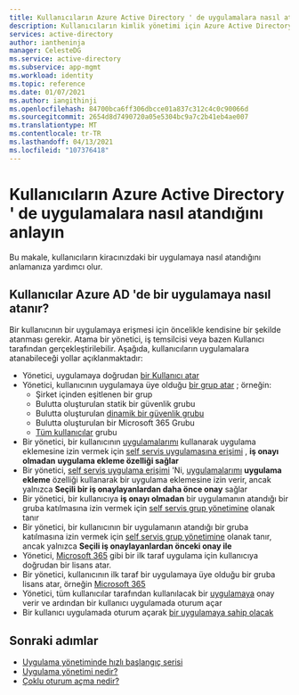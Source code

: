 ```yaml
---
title: Kullanıcıların Azure Active Directory ' de uygulamalara nasıl atandığını anlayın
description: Kullanıcıların kimlik yönetimi için Azure Active Directory kullanan bir uygulamaya nasıl atandığını anlayın.
services: active-directory
author: iantheninja
manager: CelesteDG
ms.service: active-directory
ms.subservice: app-mgmt
ms.workload: identity
ms.topic: reference
ms.date: 01/07/2021
ms.author: iangithinji
ms.openlocfilehash: 84700bca6ff306dbcce01a837c312c4c0c90066d
ms.sourcegitcommit: 2654d8d7490720a05e5304bc9a7c2b41eb4ae007
ms.translationtype: MT
ms.contentlocale: tr-TR
ms.lasthandoff: 04/13/2021
ms.locfileid: "107376418"
---
```

# <a name="understand-how-users-are-assigned-to-apps-in-azure-active-directory"></a>Kullanıcıların Azure Active Directory ' de uygulamalara nasıl atandığını anlayın
Bu makale, kullanıcıların kiracınızdaki bir uygulamaya nasıl atandığını anlamanıza yardımcı olur.

## <a name="how-do-users-get-assigned-to-an-application-in-azure-ad"></a>Kullanıcılar Azure AD 'de bir uygulamaya nasıl atanır?
Bir kullanıcının bir uygulamaya erişmesi için öncelikle kendisine bir şekilde atanması gerekir. Atama bir yönetici, iş temsilcisi veya bazen Kullanıcı tarafından gerçekleştirilebilir. Aşağıda, kullanıcıların uygulamalara atanabileceği yollar açıklanmaktadır:

*  Yönetici, uygulamaya doğrudan [bir Kullanıcı atar](./assign-user-or-group-access-portal.md)
*  Yönetici, kullanıcının uygulamaya üye olduğu [bir grup atar](./assign-user-or-group-access-portal.md) ; örneğin:
    * Şirket içinden eşitlenen bir grup
    * Bulutta oluşturulan statik bir güvenlik grubu
    * Bulutta oluşturulan [dinamik bir güvenlik grubu](../enterprise-users/groups-dynamic-membership.md)
    * Bulutta oluşturulan bir Microsoft 365 Grubu
    * [Tüm kullanıcılar](../fundamentals/active-directory-groups-create-azure-portal.md) grubu
*  Bir yönetici, bir kullanıcının [uygulamalarımı](../user-help/my-apps-portal-end-user-access.md) kullanarak uygulama eklemesine izin vermek için [self servis uygulamasına erişimi](./manage-self-service-access.md) , **iş onayı olmadan** **uygulama ekleme özelliği sağlar**
*  Bir yönetici, [self servis uygulama erişimi](./manage-self-service-access.md) 'Ni, [uygulamalarımı](../user-help/my-apps-portal-end-user-access.md) **uygulama ekleme** özelliği kullanarak bir uygulama eklemesine izin verir, ancak yalnızca **Seçili bir iş onaylayanlardan daha önce onay** sağlar
*  Bir yönetici, bir kullanıcıya **iş onayı olmadan** bir uygulamanın atandığı bir gruba katılmasına izin vermek için [self servis grup yönetimine](../enterprise-users/groups-self-service-management.md) olanak tanır
*  Bir yönetici, bir kullanıcının bir uygulamanın atandığı bir gruba katılmasına izin vermek için [self servis grup yönetimine](../enterprise-users/groups-self-service-management.md) olanak tanır, ancak yalnızca **Seçili iş onaylayanlardan önceki onay ile**
*  Yönetici, [Microsoft 365](https://products.office.com/) gibi bir ilk taraf uygulama için kullanıcıya doğrudan bir lisans atar.
*  Bir yönetici, kullanıcının ilk taraf bir uygulamaya üye olduğu bir gruba lisans atar, örneğin [Microsoft 365](https://products.office.com/)
*  Yönetici, tüm kullanıcılar tarafından kullanılacak bir [uygulamaya](../develop/howto-convert-app-to-be-multi-tenant.md) onay verir ve ardından bir kullanıcı uygulamada oturum açar
* Bir kullanıcı uygulamada oturum açarak [bir uygulamaya sahip olacak](../develop/howto-convert-app-to-be-multi-tenant.md)

## <a name="next-steps"></a>Sonraki adımlar
* [Uygulama yönetiminde hızlı başlangıç serisi](view-applications-portal.md)
* [Uygulama yönetimi nedir?](what-is-application-management.md)
* [Çoklu oturum açma nedir?](what-is-single-sign-on.md)